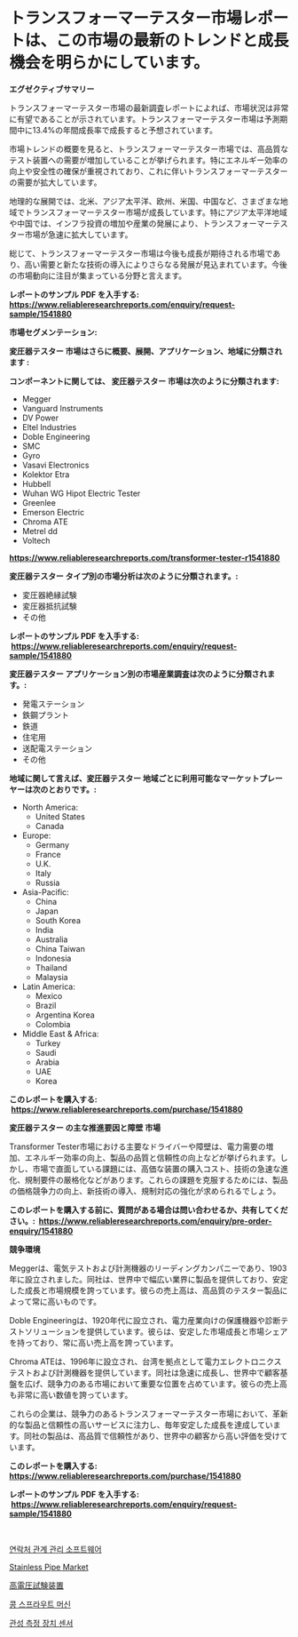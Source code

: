 <p><h1>トランスフォーマーテスター市場レポートは、この市場の最新のトレンドと成長機会を明らかにしています。</h1></p><p><strong>エグゼクティブサマリー</strong></p>
<p><p>トランスフォーマーテスター市場の最新調査レポートによれば、市場状況は非常に有望であることが示されています。トランスフォーマーテスター市場は予測期間中に13.4%の年間成長率で成長すると予想されています。</p><p>市場トレンドの概要を見ると、トランスフォーマーテスター市場では、高品質なテスト装置への需要が増加していることが挙げられます。特にエネルギー効率の向上や安全性の確保が重視されており、これに伴いトランスフォーマーテスターの需要が拡大しています。</p><p>地理的な展開では、北米、アジア太平洋、欧州、米国、中国など、さまざまな地域でトランスフォーマーテスター市場が成長しています。特にアジア太平洋地域や中国では、インフラ投資の増加や産業の発展により、トランスフォーマーテスター市場が急速に拡大しています。</p><p>総じて、トランスフォーマーテスター市場は今後も成長が期待される市場であり、高い需要と新たな技術の導入によりさらなる発展が見込まれています。今後の市場動向に注目が集まっている分野と言えます。</p></p>
<p><strong>レポートのサンプル PDF を入手する: <a href="https://www.reliableresearchreports.com/enquiry/request-sample/1541880">https://www.reliableresearchreports.com/enquiry/request-sample/1541880</a></strong></p>
<p><strong>市場セグメンテーション:</strong></p>
<p><strong> 変圧器テスター 市場はさらに概要、展開、アプリケーション、地域に分類されます :</strong></p>
<p><strong>コンポーネントに関しては、 変圧器テスター 市場は次のように分類されます: &nbsp;</strong></p>
<p><ul><li>Megger</li><li>Vanguard Instruments</li><li>DV Power</li><li>Eltel Industries</li><li>Doble Engineering</li><li>SMC</li><li>Gyro</li><li>Vasavi Electronics</li><li>Kolektor Etra</li><li>Hubbell</li><li>Wuhan WG Hipot Electric Tester</li><li>Greenlee</li><li>Emerson Electric</li><li>Chroma ATE</li><li>Metrel dd</li><li>Voltech</li></ul></p>
<p><strong><a href="https://www.reliableresearchreports.com/transformer-tester-r1541880">https://www.reliableresearchreports.com/transformer-tester-r1541880</a></strong></p>
<p><strong> 変圧器テスター タイプ別の市場分析は次のように分類されます。:</strong></p>
<p><ul><li>変圧器絶縁試験</li><li>変圧器抵抗試験</li><li>その他</li></ul></p>
<p><strong>レポートのサンプル PDF を入手する: &nbsp;<a href="https://www.reliableresearchreports.com/enquiry/request-sample/1541880">https://www.reliableresearchreports.com/enquiry/request-sample/1541880</a></strong></p>
<p><strong> 変圧器テスター アプリケーション別の市場産業調査は次のように分類されます。:</strong></p>
<p><ul><li>発電ステーション</li><li>鉄鋼プラント</li><li>鉄道</li><li>住宅用</li><li>送配電ステーション</li><li>その他</li></ul></p>
<p><strong>地域に関して言えば、変圧器テスター 地域ごとに利用可能なマーケットプレーヤーは次のとおりです。:</strong></p>
<p><ul>
    <li>
        North America:
        <ul>
            <li>United States</li>
            <li>Canada</li>
        </ul>
    </li>
    <li>
        Europe:
        <ul>
            <li>Germany</li>
            <li>France</li>
            <li>U.K.</li>
            <li>Italy</li>
            <li>Russia</li>
        </ul>
    </li>
    <li>
        Asia-Pacific:
        <ul>
            <li>China</li>
            <li>Japan</li>
            <li>South Korea</li>
            <li>India</li>
            <li>Australia</li>
            <li>China Taiwan</li>
            <li>Indonesia</li>
            <li>Thailand</li>
            <li>Malaysia</li>
        </ul>
    </li>
    <li>
        Latin America:
        <ul>
            <li>Mexico</li>
            <li>Brazil</li>
            <li>Argentina Korea</li>
            <li>Colombia</li>
        </ul>
    </li>
    <li>
        Middle East & Africa:
        <ul>
            <li>Turkey</li>
            <li>Saudi</li>
            <li>Arabia</li>
            <li>UAE</li>
            <li>Korea</li>
        </ul>
    </li>
    </ul></p>
<p><strong>このレポートを購入する: &nbsp;<a href="https://www.reliableresearchreports.com/purchase/1541880">https://www.reliableresearchreports.com/purchase/1541880</a></strong></p>
<p><strong>変圧器テスター の主な推進要因と障壁 市場</strong></p>
<p><p>Transformer Tester市場における主要なドライバーや障壁は、電力需要の増加、エネルギー効率の向上、製品の品質と信頼性の向上などが挙げられます。しかし、市場で直面している課題には、高価な装置の購入コスト、技術の急速な進化、規制要件の厳格化などがあります。これらの課題を克服するためには、製品の価格競争力の向上、新技術の導入、規制対応の強化が求められるでしょう。</p></p>
<p><strong>このレポートを購入する前に、質問がある場合は問い合わせるか、共有してください。:&nbsp; <a href="https://www.reliableresearchreports.com/enquiry/pre-order-enquiry/1541880">https://www.reliableresearchreports.com/enquiry/pre-order-enquiry/1541880</a></strong></p>
<p><strong>競争環境</strong></p>
<p><p>Meggerは、電気テストおよび計測機器のリーディングカンパニーであり、1903年に設立されました。同社は、世界中で幅広い業界に製品を提供しており、安定した成長と市場規模を誇っています。彼らの売上高は、高品質のテスター製品によって常に高いものです。</p><p>Doble Engineeringは、1920年代に設立され、電力産業向けの保護機器や診断テストソリューションを提供しています。彼らは、安定した市場成長と市場シェアを持っており、常に高い売上高を誇っています。</p><p>Chroma ATEは、1996年に設立され、台湾を拠点として電力エレクトロニクステストおよび計測機器を提供しています。同社は急速に成長し、世界中で顧客基盤を広げ、競争力のある市場において重要な位置を占めています。彼らの売上高も非常に高い数値を誇っています。</p><p>これらの企業は、競争力のあるトランスフォーマーテスター市場において、革新的な製品と信頼性の高いサービスに注力し、毎年安定した成長を達成しています。同社の製品は、高品質で信頼性があり、世界中の顧客から高い評価を受けています。</p></p>
<p><strong>このレポートを購入する: &nbsp; <a href="https://www.reliableresearchreports.com/purchase/1541880">https://www.reliableresearchreports.com/purchase/1541880</a></strong></p>
<p><strong>レポートのサンプル PDF を入手する: &nbsp;<a href="https://www.reliableresearchreports.com/enquiry/request-sample/1541880">https://www.reliableresearchreports.com/enquiry/request-sample/1541880</a></strong><strong></strong></p>
<p>&nbsp;</p>
<p><p><a href="https://github.com/Tristiarton768456/Market-Research-Report-List-1/blob/main/529670054098.md">연락처 관계 관리 소프트웨어</a></p><p><a href="https://www.linkedin.com/pulse/stainless-pipe-market-offer-valuable-insights-size-share-trends-cpgjc">Stainless Pipe Market</a></p><p><a href="https://github.com/RudyBoyer2017/Market-Research-Report-List-1/blob/main/982892855994.md">高電圧試験装置</a></p><p><a href="https://github.com/novabrown3/Market-Research-Report-List-1/blob/main/572737954099.md">콩 스프라우트 머신</a></p><p><a href="https://medium.com/@jerrodhilll68/%EC%9D%B4%ED%83%84%EC%84%B1-%EC%B8%A1%EC%A0%95-%EC%9E%A5%EC%B9%98-%EC%84%BC%EC%84%9C-%EC%8B%9C%EC%9E%A5-%EB%8F%99%ED%96%A5-%EB%B0%8F-%EC%8B%9C%EC%9E%A5-%EB%B6%84%EC%84%9D%EC%9D%80-2024-2031%EB%85%84%EC%9D%84-%EC%98%88%EC%B8%A1%ED%95%A9%EB%8B%88%EB%8B%A4-ee8bc1359370">관성 측정 장치 센서</a></p></p>
